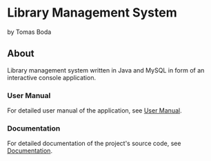 # Library Management System
by Tomas Boda

## About
Library management system written in Java and MySQL in form of an interactive console application.

### User Manual
For detailed user manual of the application, see [User Manual](/docs/user-manual.md).

### Documentation
For detailed documentation of the project's source code, see [Documentation](/docs/documentation.md).